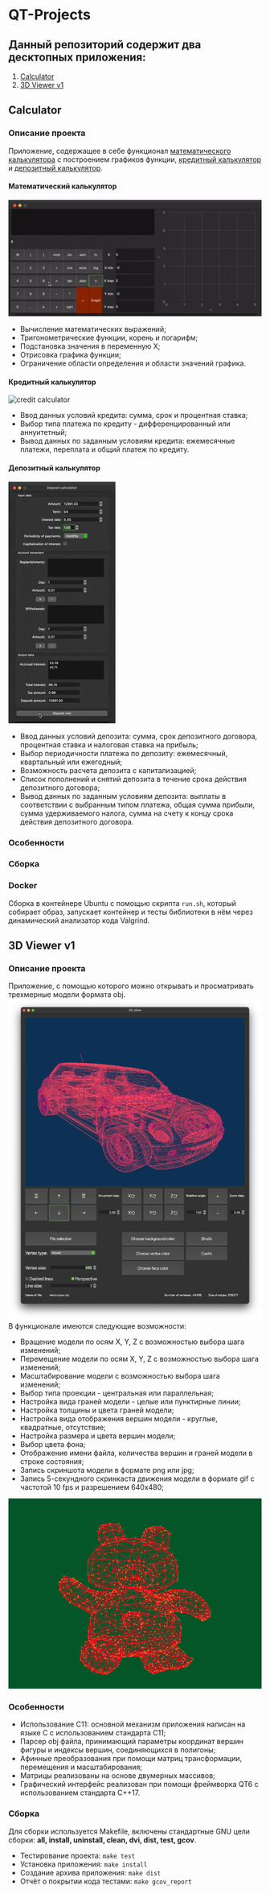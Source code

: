 # QT-Projects

## Данный репозиторий содержит два десктопных приложения:

1. [Calculator](#calculator)
2. [3D Viewer v1](#3d-viewer-v1)

## Calculator

### Описание проекта
Приложение, содержащее в себе функционал [математического калькулятора](#математический-калькулятор) с построением графиков функции, [кредитный калькулятор](#кредитный-калькулятор) и [депозитный калькулятор](#депозитный-калькулятор).

#### Математический калькулятор

![](img/calculator_main.gif "main calculator")


- Вычисление математических выражений;
- Тригонометрические функции, корень и логарифм;
- Подстановка значения в переменную Х;
- Отрисовка графика функции;
- Ограничение области определения и области значений графика.

#### Кредитный калькулятор

![](img/credit_calculator.gif "credit calculator")

- Ввод данных условий кредита: сумма, срок и процентная ставка;
- Выбор типа платежа по кредиту - дифференцированный или аннуитетный;
- Вывод данных по заданным условиям кредита: ежемесячные платежи, переплата и общий платеж по кредиту.

#### Депозитный калькулятор

![](img/deposit_calculator.gif "deposit calculator")

- Ввод данных условий депозита: сумма, срок депозитного договора, процентная ставка и налоговая ставка на прибыль;
- Выбор периодичности платежа по депозиту: ежемесячный, квартальный или ежегодный;
- Возможность расчета депозита с капитализацией;
- Список пополнений и снятий депозита в течение срока действия депозитного договора;
- Вывод данных по заданным условиям депозита: выплаты в соответствии с выбранным типом платежа, общая сумма прибыли, сумма удерживаемого налога, сумма на счету к концу срока действия депозитного договора.

### Особенности

### Сборка

### Docker

Сборка в контейнере Ubuntu с помощью скрипта ```run.sh```, который собирает образ, запускает контейнер и тесты библиотеки в нём через динамический анализатор кода Valgrind.


## 3D Viewer v1

### Описание проекта
Приложение, с помощью которого можно открывать и просматривать трехмерные модели формата obj.
![Главное окно](img/main_window.png "main_window")
 В функционале имеются следующие возможности:
- Вращение модели по осям X, Y, Z с возможностью выбора шага изменений;
- Перемещение модели по осям X, Y, Z с возможностью выбора шага изменений;
- Масштабирование модели с возможностью выбора шага изменений;
- Выбор типа проекции - центральная или параллельная;
- Настройка вида граней модели - целые или пунктирные линии;
- Настройка толщины и цвета граней модели;
- Настройка вида отображения вершин модели - круглые, квадратные, отсутствие;
- Настройка размера и цвета вершин модели;
- Выбор цвета фона;
- Отображение имени файла, количества вершин и граней модели в строке состояния;
- Запись скриншота модели в формате png или jpg;
- Запись 5-секундного скринкаста движения модели в формате gif с частотой 10 fps и разрешением 640х480;

![Пример gif](img/example.gif "gif example")

### Особенности

- Использование C11: основной механизм приложения написан на языке C с использованием стандарта C11;
- Парсер obj файла, принимающий параметры координат вершин фигуры и индексы вершин, соединяющихся в полигоны;
- Афинные преобразования при помощи матриц трансформации, перемещения и масштабирования;
- Матрицы реализованы на основе двумерных массивов;
- Графический интерфейс реализован при помощи фреймворка QT6 с использованием стандарта C++17.

### Сборка
Для сборки используется Makefile, включены стандартные GNU цели сборки: **all, install, uninstall, clean, dvi, dist, test, gcov**. 
- Тестирование проекта: ```make test```
- Установка приложения: ```make install```
- Создание архива приложения: ```make dist```
- Отчёт о покрытии кода тестами: ```make gcov_report```

